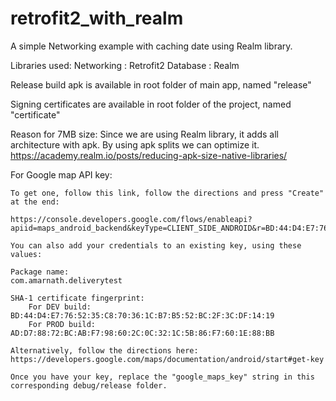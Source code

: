 # retrofit2_with_realm
A simple Networking example with caching date using Realm library.

Libraries used:
	Networking : Retrofit2
	Database : Realm

Release build apk is available in root folder of main app, named "release" 

Signing certificates are available in root folder of the project, named "certificate"     

Reason for 7MB size:
	Since we are using Realm library, it adds all architecture with apk. By using apk splits we can optimize it.
	https://academy.realm.io/posts/reducing-apk-size-native-libraries/	
	
For Google map API key:

	To get one, follow this link, follow the directions and press "Create" at the end:

    https://console.developers.google.com/flows/enableapi?apiid=maps_android_backend&keyType=CLIENT_SIDE_ANDROID&r=BD:44:D4:E7:76:52:35:C8:70:36:1C:B7:B5:52:BC:2F:3C:DF:14:19%3Bcom.amarnath.deliverytest

    You can also add your credentials to an existing key, using these values:

    Package name:
    com.amarnath.deliverytest

    SHA-1 certificate fingerprint:
	    For DEV build: BD:44:D4:E7:76:52:35:C8:70:36:1C:B7:B5:52:BC:2F:3C:DF:14:19
		For PROD build: AD:D7:88:72:BC:AB:F7:98:60:2C:0C:32:1C:5B:86:F7:60:1E:88:BB
	
    Alternatively, follow the directions here:
    https://developers.google.com/maps/documentation/android/start#get-key

    Once you have your key, replace the "google_maps_key" string in this corresponding debug/release folder. 
    



